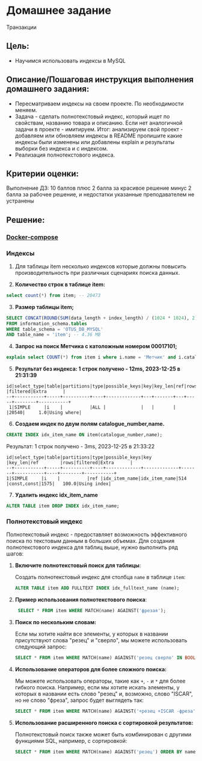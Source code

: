 # Домашнее задание

Транзакции

## Цель:

* Научимся использовать индексы в MySQL

## Описание/Пошаговая инструкция выполнения домашнего задания:

* Пересматриваем индексы на своем проекте. По необходимости меняем. 
* Задача - сделать полнотекстовый индекс, который ищет по свойствам, названию товара и описанию. Если нет аналогичной задачи в проекте - имитируем. 
Итог: анализируем свой проект - добавляем или обновляем индексы
  в README пропишите какие индексы были изменены или добавлены
  explain и результаты выборки без индекса и с индексом. 
* Реализация полнотекстового индекса.

## Критерии оценки:

Выполнение ДЗ: 10 баллов
плюс 2 балла за красивое решение
минус 2 балла за рабочее решение, и недостатки указанные преподавателем не устранены

## Решение:

### [Docker-compose](../docker/mysql/docker-compose.yml)

### Индексы

1. Для таблицы item несколько индексов которые должны повысить производительность при различных сценариях поиска данных.

2. **Количество строк в таблице item:**
```sql
select count(*) from item; -- 20473
```

3. **Размер таблицы item;**
```sql
SELECT CONCAT(ROUND(SUM(data_length + index_length) / (1024 * 1024), 2), ' MB') AS table_size
FROM information_schema.tables 
WHERE table_schema = 'OTUS_DB_MYSQL' 
AND table_name = 'item'; -- 4.36 MB
```

4. **Запрос на поиск Метчика с католожным номером 00017101;**
```sql
explain select COUNT(*) from item i where i.name = 'Метчик' and i.catalogue_number = '00017101';
```

5. **Результат без индекса: 1 строк получено - 12ms, 2023-12-25 в 21:31:39**
```
id|select_type|table|partitions|type|possible_keys|key|key_len|ref|rows |filtered|Extra      |
--+-----------+-----+----------+----+-------------+---+-------+---+-----+--------+-----------+
 1|SIMPLE     |i    |          |ALL |             |   |       |   |20540|     1.0|Using where|
```

6. **Создаем индек по двум полям catalogue_number,name.**
```sql
CREATE INDEX idx_item_name ON item(catalogue_number,name);
```
Результат: 1 строк получено - 3ms, 2023-12-25 в 21:33:22
 ```
id|select_type|table|partitions|type|possible_keys|key          |key_len|ref        |rows|filtered|Extra      |
--+-----------+-----+----------+----+-------------+-------------+-------+-----------+----+--------+-----------+
 1|SIMPLE     |i    |          |ref |idx_item_name|idx_item_name|514    |const,const|1575|   100.0|Using index|
 ```

7. **Удалить индекс idx_item_name**
```sql 
ALTER TABLE item DROP INDEX idx_item_name;
```

### Полнотекстовый индекс
Полнотекстовый индекс - предоставляет возможность эффективного поиска по текстовым данным в больших объемах. Для создания полнотекстового индекса для таблиц выше, нужно выполнить ряд шагов:

1. **Включите полнотекстовый поиск для таблицы**:

   Создать полнотекстовый индекс для столбца `name` в таблице `item`:

   ```sql
   ALTER TABLE item ADD FULLTEXT INDEX idx_fulltext_name (name);
   ```

2. **Пример использования полнотекстового поиска**:

   ```sql
    SELECT * FROM item WHERE MATCH(name) AGAINST('фрезая');
   ```

3. **Поиск по нескольким словам:**

   Если мы хотите найти все элементы, у которых в названии присутствуют слова "резец" и "сверло", мы можете использовать следующий запрос:

   ```sql
   SELECT * FROM item WHERE MATCH(name) AGAINST('резец сверло' IN BOOLEAN MODE);
   ```

4. **Использование операторов для более сложного поиска:**

   Мы можете использовать операторы, такие как `+`, `-` и `*` для более гибкого поиска. Например, если мы хотите искать элементы, у которых в названии есть слово "резец" и, возможно, слово "ISCAR", но не слово "фреза", запрос будет выглядеть так:

   ```sql
   SELECT * FROM item WHERE MATCH(name) AGAINST('+резец +ISCAR -фреза' IN BOOLEAN MODE);
   ```

5. **Использование расширенного поиска с сортировкой результатов:**

   Полнотекстовый поиск также может быть комбинирован с другими функциями SQL, например, с сортировкой:

   ```sql
   SELECT * FROM item WHERE MATCH(name) AGAINST('резец') ORDER BY name ASC;
   ```